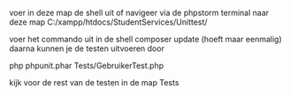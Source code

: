voer in deze map de shell uit of navigeer via de phpstorm terminal naar deze map
C:/xampp/htdocs/StudentServices/Unittest/

voer het commando uit in de shell composer update (hoeft maar eenmalig)
daarna kunnen je de testen uitvoeren door 

php phpunit.phar Tests/GebruikerTest.php

kijk voor de rest van de testen in de map Tests